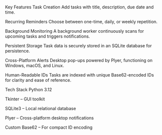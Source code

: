 Key Features
Task Creation
Add tasks with title, description, due date and time.

Recurring Reminders
Choose between one-time, daily, or weekly repetition.

Background Monitoring
A background worker continuously scans for upcoming tasks and triggers notifications.

Persistent Storage
Task data is securely stored in an SQLite database for persistence.

Cross-Platform Alerts
Desktop pop-ups powered by Plyer, functioning on Windows, macOS, and Linux.

Human-Readable IDs
Tasks are indexed with unique Base62-encoded IDs for clarity and ease of reference.

Tech Stack
Python 3.12

Tkinter – GUI toolkit

SQLite3 – Local relational database

Plyer – Cross-platform desktop notifications

Custom Base62 – For compact ID encoding
